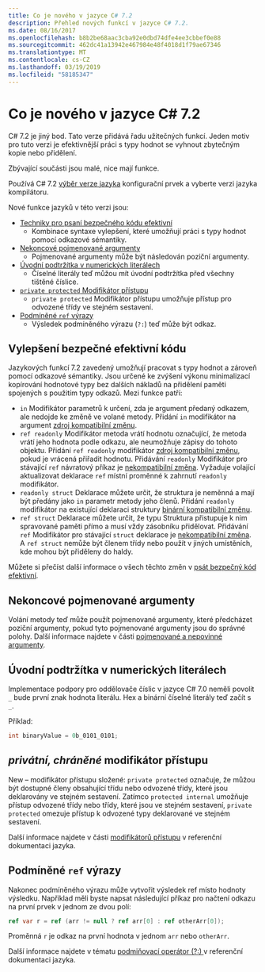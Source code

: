 ```yaml
---
title: Co je nového v jazyce C# 7.2
description: Přehled nových funkcí v jazyce C# 7.2.
ms.date: 08/16/2017
ms.openlocfilehash: b8b2be68aac3cba92e0dbd74dfe4ee3cbbef0e88
ms.sourcegitcommit: 462dc41a13942e467984e48f4018d1f79ae67346
ms.translationtype: MT
ms.contentlocale: cs-CZ
ms.lasthandoff: 03/19/2019
ms.locfileid: "58185347"
---
```

# <a name="whats-new-in-c-72"></a>Co je nového v jazyce C# 7.2

C# 7.2 je jiný bod. Tato verze přidává řadu užitečných funkcí.
Jeden motiv pro tuto verzi je efektivnější práci s typy hodnot se vyhnout zbytečným kopie nebo přidělení.

Zbývající součásti jsou malé, nice mají funkce.

Používá C# 7.2 [výběr verze jazyka](../language-reference/configure-language-version.md) konfigurační prvek a vyberte verzi jazyka kompilátoru.

Nové funkce jazyků v této verzi jsou:

* [Techniky pro psaní bezpečného kódu efektivní](#safe-efficient-code-enhancements)
  - Kombinace syntaxe vylepšení, které umožňují práci s typy hodnot pomocí odkazové sémantiky.
* [Nekoncové pojmenované argumenty](#non-trailing-named-arguments)
  - Pojmenované argumenty může být následován poziční argumenty.
* [Úvodní podtržítka v numerických literálech](#leading-underscores-in-numeric-literals)
  - Číselné literály teď můžou mít úvodní podtržítka před všechny tištěné číslice.
* [`private protected` Modifikátor přístupu](#private-protected-access-modifier)
  - `private protected` Modifikátor přístupu umožňuje přístup pro odvozené třídy ve stejném sestavení.
* [Podmíněné `ref` výrazy](#conditional-ref-expressions)
  - Výsledek podmíněného výrazu (`?:`) teď může být odkaz.

## <a name="safe-efficient-code-enhancements"></a>Vylepšení bezpečné efektivní kódu

Jazykových funkcí 7.2 zavedený umožňují pracovat s typy hodnot a zároveň pomocí odkazové sémantiky. Jsou určené ke zvýšení výkonu minimalizací kopírování hodnotové typy bez dalších nákladů na přidělení paměti spojených s použitím typy odkazů. Mezi funkce patří:

- `in` Modifikátor parametrů k určení, zda je argument předaný odkazem, ale nedojde ke změně ve volané metody. Přidání `in` modifikátor na argument [zdroj kompatibilní změnu](version-update-considerations.md#source-compatible-changes).
- `ref readonly` Modifikátor metoda vrátí hodnotu označující, že metoda vrátí jeho hodnota podle odkazu, ale neumožňuje zápisy do tohoto objektu. Přidání `ref readonly` modifikátor [zdroj kompatibilní změnu](version-update-considerations.md#source-compatible-changes), pokud je vrácená přiřadit hodnotu. Přidávání `readonly` Modifikátor pro stávající `ref` návratový příkaz je [nekompatibilní změna](version-update-considerations.md#incompatible-changes). Vyžaduje volající aktualizovat deklarace `ref` místní proměnné k zahrnutí `readonly` modifikátor.
- `readonly struct` Deklarace můžete určit, že struktura je neměnná a mají být předány jako `in` parametr metody jeho členů. Přidání `readonly` modifikátor na existující deklaraci struktury [binární kompatibilní změnu](version-update-considerations.md#binary-compatible-changes).
- `ref struct` Deklarace můžete určit, že typu Struktura přistupuje k nim spravované paměti přímo a musí vždy zásobníku přidělovat. Přidávání `ref` Modifikátor pro stávající `struct` deklarace je [nekompatibilní změna](version-update-considerations.md#incompatible-changes). A `ref struct` nemůže být členem třídy nebo použít v jiných umístěních, kde mohou být přiděleny do haldy.

Můžete si přečíst další informace o všech těchto změn v [psát bezpečný kód efektivní](../write-safe-efficient-code.md).

## <a name="non-trailing-named-arguments"></a>Nekoncové pojmenované argumenty

Volání metody teď může použít pojmenované argumenty, které předcházet poziční argumenty, pokud tyto pojmenované argumenty jsou do správné polohy. Další informace najdete v části [pojmenované a nepovinné argumenty](../programming-guide/classes-and-structs/named-and-optional-arguments.md).

## <a name="leading-underscores-in-numeric-literals"></a>Úvodní podtržítka v numerických literálech

Implementace podpory pro oddělovače číslic v jazyce C# 7.0 neměli povolit `_` bude první znak hodnota literálu. Hex a binární číselné literály teď začít s `_`.

Příklad:

```csharp
int binaryValue = 0b_0101_0101;
```

## <a name="private-protected-access-modifier"></a>_privátní, chráněné_ modifikátor přístupu

New – modifikátor přístupu složené: `private protected` označuje, že můžou být dostupné členy obsahující třídu nebo odvozené třídy, které jsou deklarovány ve stejném sestavení. Zatímco `protected internal` umožňuje přístup odvozené třídy nebo třídy, které jsou ve stejném sestavení, `private protected` omezuje přístup k odvozené typy deklarované ve stejném sestavení.

Další informace najdete v části [modifikátorů přístupu](../language-reference/keywords/access-modifiers.md) v referenční dokumentaci jazyka.

## <a name="conditional-ref-expressions"></a>Podmíněné `ref` výrazy

Nakonec podmíněného výrazu může vytvořit výsledek ref místo hodnoty výsledku. Například měli byste napsat následující příkaz pro načtení odkazu na první prvek v jednom ze dvou polí:

```csharp
ref var r = ref (arr != null ? ref arr[0] : ref otherArr[0]);
```

Proměnná `r` je odkaz na první hodnota v jednom `arr` nebo `otherArr`.

Další informace najdete v tématu [podmiňovací operátor (?:) ](../language-reference/operators/conditional-operator.md) v referenční dokumentaci jazyka.
